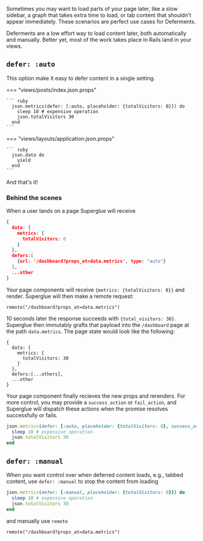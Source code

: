 Sometimes you may want to load parts of your page later, like a slow sidebar, a
graph that takes extra time to load, or tab content that shouldn't appear
immediately. These scenarios are perfect use cases for Deferments.

Deferments are a low effort way to load content later, both automatically and
manually. Better yet, most of the work takes place in Rails land in your views.

## `defer: :auto`

This option make it easy to defer content in a single setting.

=== "views/posts/index.json.props"

    ``` ruby
      json.metrics(defer: [:auto, placeholder: {totalVisitors: 0}]) do
        sleep 10 # expensive operation
        json.totalVisitors 30
      end
    ```

=== "views/layouts/application.json.props"

    ``` ruby
      json.data do
        yield
      end
    ```

And that's it! 

### Behind the scenes

When a user lands on a page Superglue will receive

```json
{
  data: {
    metrics: {
      totalVisitors: 0
    }
  },
  defers:[
    {url: '/dashboard?props_at=data.metrics', type: "auto"}
  ],
  ...other
}
```

Your page components will receive `{metrics: {totalVisitors: 0}}` and render. Superglue will then
make a remote request:

```
remote("/dashboard?props_at=data.metrics")
```

10 seconds later the response succeeds with `{total_visitors: 30}`. Superglue
then immutably grafts that payload into the `/dashboard` page at the path
`data.metrics`. The page state would look like the following:

```
{
  data: {
    metrics: {
      totalVisitors: 30
    }
  },
  defers:[...others],
  ...other
}
```

Your page component finally recieves the new props and rerenders. For more
control, you may provide a `success_action` or `fail_action`, and Superglue
will dispatch these actions when the promise resolves successfully or fails.

```ruby
json.metrics(defer: [:auto, placeholder: {totalVisitors: 0}, success_action: "SUCCESS", fail_action: "FAIL"]) do
  sleep 10 # expensive operation
  json.totalVisitors 30
end
```

## `defer: :manual`

When you want control over when deferred content loads, e.g., tabbed content,
use `defer: :manual` to stop the content from loading

```ruby
json.metrics(defer: [:manual, placeholder: {totalVisitors: 0}]) do
  sleep 10 # expensive operation
  json.totalVisitors 30
end
```

and manually use `remote`

```
remote("/dashboard?props_at=data.metrics")
```


